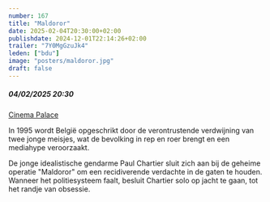 ```yaml
---
number: 167
title: "Maldoror"
date: 2025-02-04T20:30:00+02:00
publishdate: 2024-12-01T22:14:26+02:00
trailer: "7Y0MgGzuJk4"
leden: ["bdu"]
image: "posters/maldoror.jpg"
draft: false
---
```


##### 04/02/2025 20:30

[Cinema Palace](https://cinema-palace.be/nl/film/maldoror)

In 1995 wordt België opgeschrikt door de verontrustende verdwijning van twee jonge meisjes,
wat de bevolking in rep en roer brengt en een mediahype veroorzaakt.
<!--more-->
De jonge idealistische gendarme Paul Chartier sluit zich aan bij de geheime operatie
"Maldoror" om een recidiverende verdachte in de gaten te houden. Wanneer het politiesysteem
faalt, besluit Chartier solo op jacht te gaan, tot het randje van obsessie.